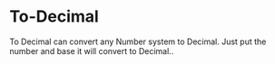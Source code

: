 # To-Decimal
To Decimal can convert any Number system to Decimal. Just put the number and base it will convert to Decimal.. 
